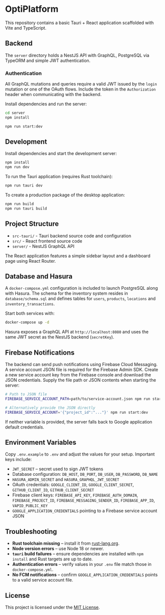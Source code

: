 # OptiPlatform

This repository contains a basic Tauri + React application scaffolded with Vite and TypeScript.

## Backend

The `server` directory holds a NestJS API with GraphQL, PostgreSQL via TypeORM
and simple JWT authentication.

### Authentication

All GraphQL mutations and queries require a valid JWT issued by the `login`
mutation or one of the OAuth flows. Include the token in the `Authorization`
header when communicating with the backend.

Install dependencies and run the server:

```bash
cd server
npm install

npm run start:dev
```

## Development

Install dependencies and start the development server:

```bash
npm install
npm run dev
```

To run the Tauri application (requires Rust toolchain):

```bash
npm run tauri dev
```

To create a production package of the desktop application:

```bash
npm run build
npm run tauri build
```

## Project Structure

- `src-tauri/` - Tauri backend source code and configuration
- `src/` - React frontend source code
- `server/` - NestJS GraphQL API

The React application features a simple sidebar layout and a dashboard page using React Router.

## Database and Hasura

A `docker-compose.yml` configuration is included to launch PostgreSQL along with Hasura. The schema for the inventory system resides in `database/schema.sql` and defines tables for `users`, `products`, `locations` and `inventory_transactions`.

Start both services with:

```bash
docker-compose up -d
```

Hasura exposes a GraphQL API at `http://localhost:8080` and uses the same JWT secret as the NestJS backend (`secretKey`).


## Firebase Notifications

The backend can send push notifications using Firebase Cloud Messaging. A service
account JSON file is required for the Firebase Admin SDK. Create a new service
account key from the Firebase console and download the JSON credentials. Supply
the file path or JSON contents when starting the server:

```bash
# Path to JSON file
FIREBASE_SERVICE_ACCOUNT_PATH=path/to/service-account.json npm run start:dev

# Alternatively provide the JSON directly
FIREBASE_SERVICE_ACCOUNT='{"project_id":"..."}' npm run start:dev
```

If neither variable is provided, the server falls back to Google application
default credentials.


## Environment Variables

Copy `.env.example` to `.env` and adjust the values for your setup. Important keys include:

- `JWT_SECRET` – secret used to sign JWT tokens
- Database configuration: `DB_HOST`, `DB_PORT`, `DB_USER`, `DB_PASSWORD`, `DB_NAME`
- `HASURA_ADMIN_SECRET` and `HASURA_GRAPHQL_JWT_SECRET`
- OAuth credentials: `GOOGLE_CLIENT_ID`, `GOOGLE_CLIENT_SECRET`, `GITHUB_CLIENT_ID`, `GITHUB_CLIENT_SECRET`
- Firebase client keys: `FIREBASE_API_KEY`, `FIREBASE_AUTH_DOMAIN`, `FIREBASE_PROJECT_ID`, `FIREBASE_MESSAGING_SENDER_ID`, `FIREBASE_APP_ID`, `VAPID_PUBLIC_KEY`
- `GOOGLE_APPLICATION_CREDENTIALS` pointing to a Firebase service account JSON

## Troubleshooting

- **Rust toolchain missing** – install it from [rust-lang.org](https://www.rust-lang.org/tools/install).
- **Node version errors** – use Node 18 or newer.
- **`tauri` build failures** – ensure dependencies are installed with `npm install` and Rust targets are up to date.
- **Authentication errors** – verify values in your `.env` file match those in `docker-compose.yml`.
- **No FCM notifications** – confirm `GOOGLE_APPLICATION_CREDENTIALS` points to a valid service account file.

## License

This project is licensed under the [MIT License](LICENSE).


